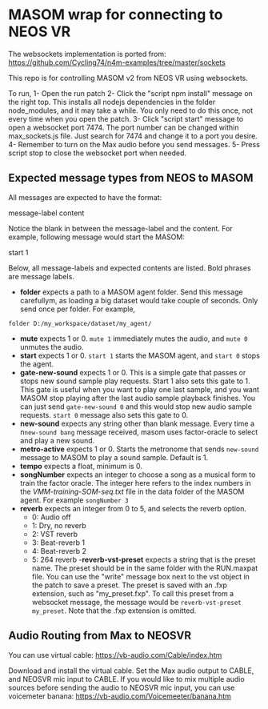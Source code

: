 # MASOM wrap for connecting to NEOS VR

The websockets implementation is ported from: https://github.com/Cycling74/n4m-examples/tree/master/sockets

This repo is for controlling MASOM v2 from NEOS VR using websockets.

To run, 
1- Open the run patch
2- Click the "script npm install" message on the right top. This installs all nodejs dependencies in the folder node_modules, and it may take a while. You only need to do this once, not every time when you open the patch. 
3- Click "script start" message to open a websocket port 7474. The port number can be changed within max_sockets.js file. Just search for 7474 and change it to a port you desire. 
4- Remember to turn on the Max audio before you send messages.
5- Press script stop to close the websocket port when needed. 

## Expected message types from NEOS to MASOM

All messages are expected to have the format:

message-label content  

Notice the blank in between the message-label and the content. For example, following message would start the MASOM:

start 1

Below, all message-labels and expected contents are listed. Bold phrases are message labels. 

- **folder** expects a path to a MASOM agent folder. Send this message carefullym, as loading a big dataset would take couple of seconds. Only send once per folder. For example,  

`folder D:/my_workspace/dataset/my_agent/`

- **mute** expects 1 or 0. `mute 1` immediately mutes the audio, and `mute 0` unmutes the audio.
- **start** expects 1 or 0. `start 1` starts the MASOM agent, and `start 0` stops the agent. 
- **gate-new-sound** expects 1 or 0. This is a simple gate that passes or stops new sound sample play requests. Start 1 also sets this gate to 1. This gate is useful when you want to play one last sample, and you want MASOM stop playing after the last audio sample playback finishes. You can just send `gate-new-sound 0` and this would stop new audio sample requests. `start 0` message also sets this gate to 0. 
- **new-sound** expects any string other than blank message. Every time a n`new-sound bang` message received, masom uses factor-oracle to select and play a new sound. 
- **metro-active** expects 1 or 0. Starts the metronome that sends `new-sound` message to MASOM to play a sound sample. Default is 1. 
- **tempo** expects a float, minimum is 0. 
- **songNumber** expects an integer to choose a song as a musical form to train the factor oracle. The integer here refers to the index numbers in the *VMM-training-SOM-seq.txt* file in the data folder of the MASOM agent. For example `songNumber 3`
- **reverb** expects an integer from 0 to 5, and selects the reverb option. 
    - 0: Audio off
    - 1: Dry, no reverb
    - 2: VST reverb
    - 3: Beat-reverb 1
    - 4: Beat-reverb 2
    - 5: 264 reverb
-**reverb-vst-preset** expects a string that is the preset name. The preset should be in the same folder with the RUN.maxpat file. You can use the "write" message box next to the vst object in the patch to save a preset. The preset is saved with an .fxp extension, such as "my_preset.fxp". To call this preset from a websocket message, the message would be `reverb-vst-preset my_preset`. Note that the .fxp extension is omitted. 

## Audio Routing from Max to NEOSVR

You can use virtual cable:
https://vb-audio.com/Cable/index.htm

Download and install the virtual cable. Set the Max audio output to CABLE, and NEOSVR mic input to CABLE. If you would like to mix multiple audio sources before sending the audio to NEOSVR mic input, you can use voicemeter banana:
https://vb-audio.com/Voicemeeter/banana.htm
